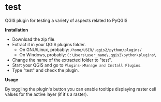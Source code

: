 # test
QGIS plugin for testing a variety of aspects related to PyQGIS

**Installation**

* Download the zip file.
* Extract it in your QGIS plugins folder.
  * On GNU/Linux, probably: `/home/USER/.qgis2/python/plugins/`
  * On Windows, probably: `C:\Users\user_name\.qgis2\python\plugins\`
* Change the name of the extracted folder to "test".
* Start your QGIS and go to `Plugins->Manage and Install Plugins`.
* Type "test" and check the plugin.

**Usage**

By toggling the plugin's button you can enable tooltips displaying raster cell values for the active layer (if it's a raster).
